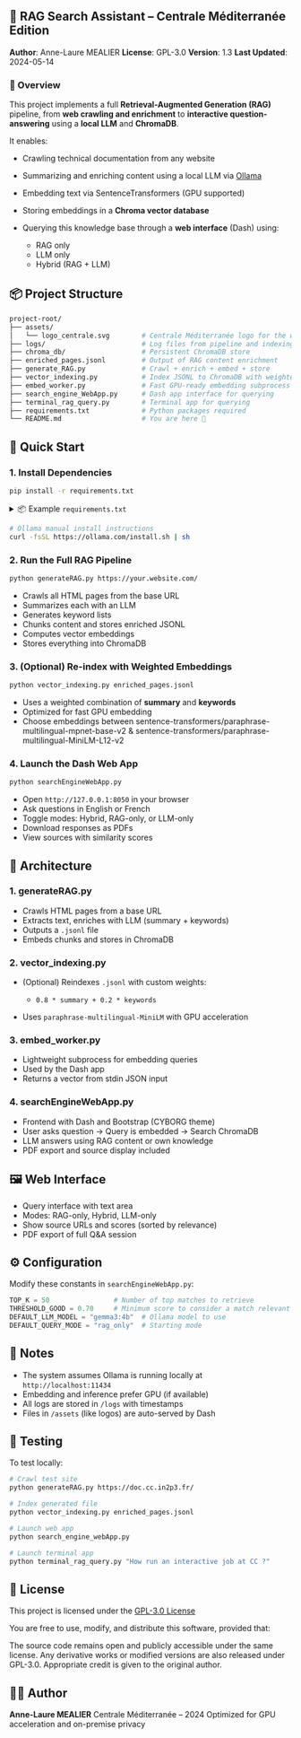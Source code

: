 ## 📘 RAG Search Assistant – Centrale Méditerranée Edition

**Author**: Anne-Laure MEALIER
**License**: GPL-3.0
**Version**: 1.3
**Last Updated**: 2024-05-14


### 🎯 Overview

This project implements a full **Retrieval-Augmented Generation (RAG)** pipeline, from **web crawling and enrichment** to **interactive question-answering** using a **local LLM** and **ChromaDB**.

It enables:

* Crawling technical documentation from any website
* Summarizing and enriching content using a local LLM via [Ollama](https://ollama.com/)
* Embedding text via SentenceTransformers (GPU supported)
* Storing embeddings in a **Chroma vector database**
* Querying this knowledge base through a **web interface** (Dash) using:

  * RAG only
  * LLM only
  * Hybrid (RAG + LLM)


## 📦 Project Structure

```bash
project-root/
├── assets/
│   └── logo_centrale.svg        # Centrale Méditerranée logo for the web app
├── logs/                        # Log files from pipeline and indexing
├── chroma_db/                   # Persistent ChromaDB store
├── enriched_pages.jsonl         # Output of RAG content enrichment
├── generate_RAG.py              # Crawl + enrich + embed + store
├── vector_indexing.py           # Index JSONL to ChromaDB with weighted embeddings
├── embed_worker.py              # Fast GPU-ready embedding subprocess
├── search_engine_WebApp.py      # Dash app interface for querying
├── terminal_rag_query.py        # Terminal app for querying
├── requirements.txt             # Python packages required
└── README.md                    # You are here 🚀
```


## 🚀 Quick Start

### 1. Install Dependencies

```bash
pip install -r requirements.txt
```

<details>
<summary>📦 Example <code>requirements.txt</code></summary>

```txt
dash
dash-bootstrap-components
xhtml2pdf
beautifulsoup4
requests
chromadb
sentence-transformers
numpy
torch
scikit-learn
bs4
tiktoken
asyncio
markdown2
```
 

</details>

```bash
# Ollama manual install instructions
curl -fsSL https://ollama.com/install.sh | sh
```

### 2. Run the Full RAG Pipeline

```bash
python generateRAG.py https://your.website.com/
```

* Crawls all HTML pages from the base URL
* Summarizes each with an LLM
* Generates keyword lists
* Chunks content and stores enriched JSONL
* Computes vector embeddings
* Stores everything into ChromaDB


### 3. (Optional) Re-index with Weighted Embeddings

```bash
python vector_indexing.py enriched_pages.jsonl
```

* Uses a weighted combination of **summary** and **keywords**
* Optimized for fast GPU embedding
* Choose embeddings between sentence-transformers/paraphrase-multilingual-mpnet-base-v2 
        & sentence-transformers/paraphrase-multilingual-MiniLM-L12-v2

### 4. Launch the Dash Web App

```bash
python searchEngineWebApp.py
```

* Open `http://127.0.0.1:8050` in your browser
* Ask questions in English or French
* Toggle modes: Hybrid, RAG-only, or LLM-only
* Download responses as PDFs
* View sources with similarity scores


## 🧠 Architecture

### 1. **generateRAG.py**

* Crawls HTML pages from a base URL
* Extracts text, enriches with LLM (summary + keywords)
* Outputs a `.jsonl` file
* Embeds chunks and stores in ChromaDB

### 2. **vector\_indexing.py**

* (Optional) Reindexes `.jsonl` with custom weights:

  * `0.8 * summary + 0.2 * keywords`
* Uses `paraphrase-multilingual-MiniLM` with GPU acceleration

### 3. **embed\_worker.py**

* Lightweight subprocess for embedding queries
* Used by the Dash app
* Returns a vector from stdin JSON input

### 4. **searchEngineWebApp.py**

* Frontend with Dash and Bootstrap (CYBORG theme)
* User asks question → Query is embedded → Search ChromaDB
* LLM answers using RAG content or own knowledge
* PDF export and source display included


## 🖼️ Web Interface

* Query interface with text area
* Modes: RAG-only, Hybrid, LLM-only
* Show source URLs and scores (sorted by relevance)
* PDF export of full Q\&A session


## ⚙️ Configuration

Modify these constants in `searchEngineWebApp.py`:

```python
TOP_K = 50                # Number of top matches to retrieve
THRESHOLD_GOOD = 0.70     # Minimum score to consider a match relevant
DEFAULT_LLM_MODEL = "gemma3:4b"  # Ollama model to use
DEFAULT_QUERY_MODE = "rag_only"  # Starting mode
```


## 📌 Notes

* The system assumes Ollama is running locally at `http://localhost:11434`
* Embedding and inference prefer GPU (if available)
* All logs are stored in `/logs` with timestamps
* Files in `/assets` (like logos) are auto-served by Dash


## 🧪 Testing

To test locally:

```bash
# Crawl test site
python generateRAG.py https://doc.cc.in2p3.fr/

# Index generated file
python vector_indexing.py enriched_pages.jsonl

# Launch web app
python search_engine_webApp.py

# Launch terminal app
python terminal_rag_query.py "How run an interactive job at CC ?"
```

## 📄 License

This project is licensed under the [GPL-3.0 License](https://www.gnu.org/licenses/gpl-3.0.html)

You are free to use, modify, and distribute this software, provided that:

The source code remains open and publicly accessible under the same license.
Any derivative works or modified versions are also released under GPL-3.0.
Appropriate credit is given to the original author.


## 👩‍🔬 Author

**Anne-Laure MEALIER**
Centrale Méditerranée – 2024
Optimized for GPU acceleration and on-premise privacy
